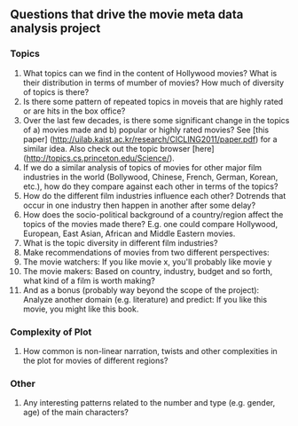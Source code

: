 ## Questions that drive the movie meta data analysis project

### Topics
1. What topics can we find in the content of Hollywood movies? What is their distribution in terms of mumber of movies? How much of diversity of topics is there?
1. Is there some pattern of repeated topics in moveis that are highly rated or are hits in the box office?
1. Over the last few decades, is there some significant change in the topics of a) movies made and b) popular or highly rated movies? See [this paper] (http://uilab.kaist.ac.kr/research/CICLING2011/paper.pdf) for a similar idea. Also check out the topic browser [here] (http://topics.cs.princeton.edu/Science/).
1. If we do a similar analysis of topics of movies for other major film industries in the world (Bollywood, Chinese, French, German, Korean, etc.), how do they compare against each other in terms of the topics? 
2. How do the different film industries influence each other? Dotrends that occur in one industry then happen in another after some delay?
1. How does the socio-political background of a country/region affect the topics of the movies made there? E.g. one could compare Hollywood, European, East Asian, African and Middle Eastern movies.
1. What is the topic diversity in different film industries? 
2. Make recommendations of movies from two different perspectives:
  3. The movie watchers: If you like movie x, you'll probably like movie y  
  4. The movie makers: Based on country, industry, budget and so forth, what kind of a film is worth making?
  5. And as a bonus (probably way beyond the scope of the project): Analyze another domain (e.g. literature) and predict: If you like this movie, you might like this book.


### Complexity of Plot
1. How common is non-linear narration, twists and other complexities in the plot for movies of different regions?

### Other
1. Any interesting patterns related to the number and type (e.g. gender, age) of the main characters?

